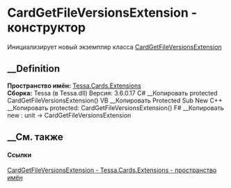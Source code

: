 # CardGetFileVersionsExtension - конструктор
Инициализирует новый экземпляр класса
[CardGetFileVersionsExtension](T_Tessa_Cards_Extensions_CardGetFileVersionsExtension.htm)
##  __Definition
 **Пространство имён:** [Tessa.Cards.Extensions](N_Tessa_Cards_Extensions.htm)  
 **Сборка:** Tessa (в Tessa.dll) Версия: 3.6.0.17
C# __Копировать
     protected CardGetFileVersionsExtension()
VB __Копировать
     Protected Sub New
C++ __Копировать
     protected:
    CardGetFileVersionsExtension()
F# __Копировать
     new : unit -> CardGetFileVersionsExtension
##  __См. также
#### Ссылки
[CardGetFileVersionsExtension -
](T_Tessa_Cards_Extensions_CardGetFileVersionsExtension.htm)
[Tessa.Cards.Extensions - пространство имён](N_Tessa_Cards_Extensions.htm)
